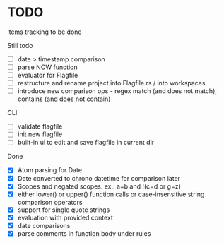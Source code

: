 # TODO

items tracking to be done

Still todo

- [ ] date > timestamp comparison
- [ ] parse NOW function
- [ ] evaluator for Flagfile
- [ ] restructure and rename project into Flagfile.rs / into workspaces
- [ ] introduce new comparison ops - regex match (and does not match), contains (and does not contain)

CLI

- [ ] validate flagfile
- [ ] init new flagfile
- [ ] built-in ui to edit and save flagfile in current dir

Done

- [x] Atom parsing for Date
- [x] Date converted to chrono datetime for comparison later
- [x] Scopes and negated scopes. ex.: a=b and !(c=d or g=z)
- [x] either lower() or upper() function calls or case-insensitive string comparison operators
- [x] support for single quote strings
- [x] evaluation with provided context
- [x] date comparisons
- [x] parse comments in function body under rules
